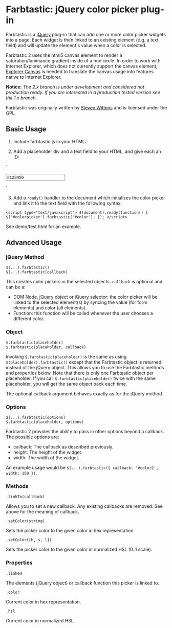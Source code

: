 Farbtastic: jQuery color picker plug-in
=======================================

Farbtastic is a [jQuery](http://jquery.com/) plug-in that can add one or more color picker widgets into a page. Each widget is then linked to an existing element (e.g. a text field) and will update the element's value when a color is selected.

Farbtastic 2 uses the html5 canvas element to render a saturation/luminance gradient inside of a hue circle. In order to work with Internet Explorer, which does not currently support the canvas element, [Explorer Canvas](http://code.google.com/p/explorercanvas) is needed to translate the canvas usage into features native to Internet Explorer.

**Notice:** *The 2.x branch is under development and considered not production ready. If you are interested in a production tested version see the 1.x branch.*

Farbtastic was originally written by [Steven Wittens](http://acko.net/) and is licensed under the GPL.

Basic Usage
-----------

1. Include farbtastic.js in your HTML:

     <script type="text/javascript" src="farbtastic.js"></script>

2. Add a placeholder div and a text field to your HTML, and give each an ID:

`<form><input type="text" id="color" name="color" value="#123456" /></form>
<div id="colorpicker"></div>`

3. Add a `ready()` handler to the document which initializes the color picker and link it to the text field with the following syntax:

`<script type="text/javascript">
  $(document).ready(function() {
    $('#colorpicker').farbtastic('#color');
  });
</script>`

See demo/test.html for an example.

Advanced Usage
--------------

### jQuery Method

	$(...).farbtastic()
	$(...).farbtastic(callback)
    
This creates color pickers in the selected objects. `callback` is optional and can be a:

* DOM Node, jQuery object or jQuery selector: the color picker will be linked to the selected element(s) by syncing the value (for form elements) and color (all elements).
* Function: this function will be called whenever the user chooses a different color.

### Object

	$.farbtastic(placeholder)
	$.farbtastic(placeholder, callback)
    
Invoking `$.farbtastic(placeholder)` is the same as using `$(placeholder).farbtastic()` except that the Farbtastic object is returned instead of the jQuery object. This allows you to use the Farbtastic methods and properties below.
Note that there is only one Farbtastic object per placeholder. If you call `$.farbtastic(placeholder)` twice with the same placeholder, you will get the same object back each time.

The optional callback argument behaves exactly as for the jQuery method.

### Options

	$(...).farbtastic(options)
	$.farbtastic(placeholder, options)

Farbtastic 2 provides the ability to pass in other options beyond a callback. The possible options are:

* callback: The callback as described previously.
* height: The height of the widget.
* width: The width of the widget.

An example usage would be `$(...).farbtastic({ callback: '#color2', width: 150 })`.

### Methods

`.linkTo(callback)`

  Allows you to set a new callback. Any existing callbacks are removed. See above for the meaning of callback.

`.setColor(string)`

  Sets the picker color to the given color in hex representation.

`.setColor([h, s, l])`

  Sets the picker color to the given color in normalized HSL (0..1 scale).

### Properties

`.linked`

  The elements (jQuery object) or callback function this picker is linked to.

`.color`

  Current color in hex representation.

`.hsl`

  Current color in normalized HSL.